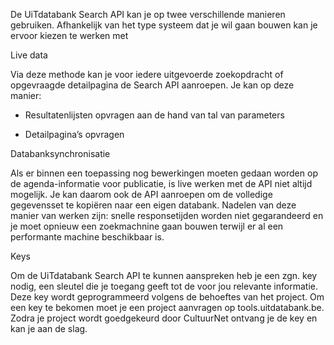---
---

De UiTdatabank Search API kan je op twee verschillende manieren gebruiken. Afhankelijk van het type systeem dat je wil gaan bouwen kan je ervoor kiezen te werken met


Live data


Via deze methode kan je voor iedere uitgevoerde zoekopdracht of opgevraagde detailpagina de Search API aanroepen. Je kan op deze manier:

- Resultatenlijsten opvragen aan de hand van tal van parameters

- Detailpagina’s opvragen


Databanksynchronisatie


Als er binnen een toepassing nog bewerkingen moeten gedaan worden op de agenda-informatie voor publicatie, is live werken met de API niet altijd mogelijk. Je kan daarom ook de API aanroepen om de volledige gegevensset te kopiëren naar een eigen databank. Nadelen van deze manier van werken zijn: snelle responsetijden worden niet gegarandeerd en je moet opnieuw een zoekmachnine gaan bouwen terwijl er al een performante machine beschikbaar is.


Keys

Om de UiTdatabank Search API te kunnen aanspreken heb je een zgn. key nodig, een sleutel die je toegang geeft tot de voor jou relevante informatie. Deze key wordt geprogrammeerd volgens de behoeftes van het project. Om een key te bekomen moet je een project aanvragen op tools.uitdatabank.be. Zodra je project wordt goedgekeurd door CultuurNet ontvang je de key en kan je aan de slag.
